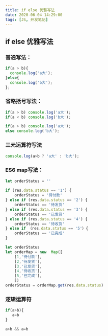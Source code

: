 ```yaml
---
title: if else 优雅写法
date: 2020-06-04 14:29:00
tags: [JS, 开发笔记]
---
```


##  if else 优雅写法

### 普通写法：

```js
if(a > b){
  console.log('a大');
}else{
  console.log('b大');
};
```

### 省略括号写法：

```js
if(a > b) console.log('a大');
if(a < b) console.log('b大');
```

```js
if(a > b) console.log('a大');
else console.log('b大');
```

### 三元运算符写法

```js
console.log(a>b ? 'a大' : 'b大');
```

### ES6 map写法：

```js
let orderStatus = ''
 
if (res.data.status == '1') {
    orderStatus = '待付款'
} else if (res.data.status == '2') {
    orderStatus == '待发货'
} else if (res.data.status == '3') {
    orderStatus == '已发货'
} else if (res.data.status == '4') {
    orderStatus == '待收货'
} else if （res.data.status == '5'）{
    orderStatus == '已完成'
}
```

```js
let orderStatus
let orderMap = new  Map([ 
    [1,'待付款'],
    [2,'待发货'],
    [3,'已发货'],
    [4,'待收货'],
    [5,'已完成'],
    ])
orderStatus = orderMap.get(res.data.status)
```

### 逻辑运算符

```javascript
if(a>b){
   a=b
}
```

```javascript
a>b && a=b
```



